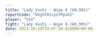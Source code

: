 ```yaml
---
title: "Lady Vashj - Wipe 9 (68.99%)"
reportCode: "9VghCRJvynYPpxG1"
player: "Sté"
fight: "Lady Vashj - Wipe 9 (68.99%)"
date: 2021-10-10T19:07:58.024000+00:00
---
```

